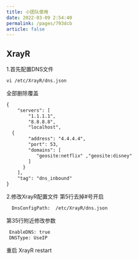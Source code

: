 ```yaml
---
title: 小团队使用
date: 2022-03-09 2:54:40
permalink: /pages/793dcb
article: false
---
```

<Badge text="以下示例解锁DNS为4.4.4.4，实际使用以实际系统显示为准" type="error" vertical="middle"/>

## XrayR

1.首先配置DNS文件
``` html 
vi /etc/XrayR/dns.json
``` 

全部删除覆盖

``` html 
{
    "servers": [
        "1.1.1.1",
        "8.8.8.8",
        "localhost",
  {
        "address": "4.4.4.4", 
        "port": 53,
        "domains": [
           "geosite:netflix" ,"geosite:disney"
        ]
      }
    ],
    "tag": "dns_inbound"
}
``` 

2.修改XrayR配置文件
第5行去掉#号开启
``` html 
  DnsConfigPath:  /etc/XrayR/dns.json
```

第35行附近修改参数

``` html 
 EnableDNS: true 
 DNSType: UseIP
```

重启  XrayR restart
